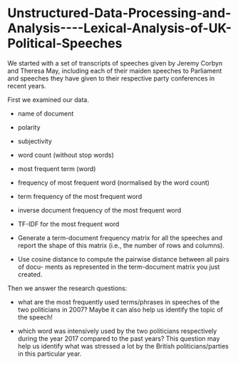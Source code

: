 # Unstructured-Data-Processing-and-Analysis----Lexical-Analysis-of-UK-Political-Speeches

We started with a set of transcripts of speeches given by Jeremy Corbyn and Theresa May, including each of their maiden speeches to Parliament and speeches they have given to their respective party conferences in recent years.

First we examined our data.

- name of document 

- polarity

- subjectivity


- word count (without stop words) 

- most frequent term (word)

- frequency of most frequent word (normalised by the word count)
- term frequency of the most frequent word
- inverse document frequency of the most frequent word
- TF-IDF for the most frequent word
- Generate a term-document frequency matrix for all the speeches and report the shape of this matrix (i.e., the number of rows and columns).
- Use cosine distance to compute the pairwise distance between all pairs of docu- ments as represented in the term-document matrix you just created. 

Then we answer the research questions:

- what are the most frequently used terms/phrases in speeches of the two politicians in 2007?  Maybe it can also help us identify the topic of the speech! 



- which word was intensively used by the two politicians respectively during the year 2017 compared to the past years?  This question may help us identify what was  stressed a lot by the British politicians/parties in this particular year.